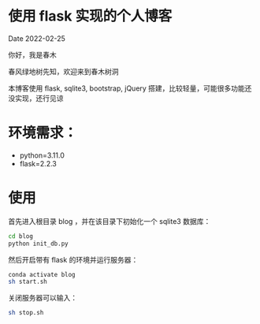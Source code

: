 # 使用 flask 实现的个人博客

Date 2022-02-25

你好，我是春木

春风绿地树先知，欢迎来到春木树洞

本博客使用 flask, sqlite3, bootstrap, jQuery 搭建，比较轻量，可能很多功能还没实现，还行见谅

# 环境需求：

- python=3.11.0
- flask=2.2.3

# 使用

首先进入根目录 blog ，并在该目录下初始化一个 sqlite3 数据库：

```sh
cd blog
python init_db.py
```

然后开启带有 flask 的环境并运行服务器：

```sh
conda activate blog
sh start.sh
```

关闭服务器可以输入：

```sh
sh stop.sh
```
